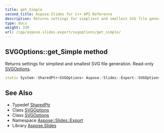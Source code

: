 ```yaml
---
title: get_Simple
second_title: Aspose.Slides for C++ API Reference
description: Returns settings for simpliest and smallest SVG file generation. Read-only SVGOptions.
type: docs
weight: 339
url: /cpp/aspose.slides.export/svgoptions/get_simple/
---
```

## SVGOptions::get_Simple method


Returns settings for simpliest and smallest SVG file generation. Read-only [SVGOptions](../).

```cpp
static System::SharedPtr<SVGOptions> Aspose::Slides::Export::SVGOptions::get_Simple()
```

## See Also

* Typedef [SharedPtr](../../../system/sharedptr/)
* Class [SVGOptions](../)
* Class [SVGOptions](../)
* Namespace [Aspose::Slides::Export](../../)
* Library [Aspose.Slides](../../../)
